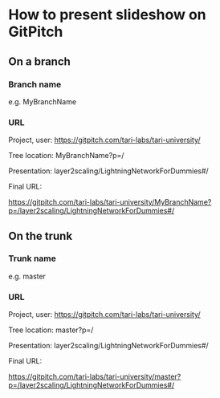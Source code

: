 # How to present slideshow on GitPitch

## On a branch
### Branch name 
e.g. MyBranchName

### URL
Project, user:   https://gitpitch.com/tari-labs/tari-university/

Tree location:   MyBranchName?p=/

Presentation:    layer2scaling/LightningNetworkForDummies#/

Final URL:

https://gitpitch.com/tari-labs/tari-university/MyBranchName?p=/layer2scaling/LightningNetworkForDummies#/

## On the trunk
### Trunk name
e.g. master
### URL
Project, user:   https://gitpitch.com/tari-labs/tari-university/

Tree location:   master?p=/

Presentation:    layer2scaling/LightningNetworkForDummies#/

Final URL:

https://gitpitch.com/tari-labs/tari-university/master?p=/layer2scaling/LightningNetworkForDummies#/
